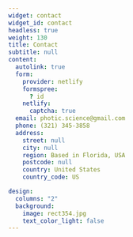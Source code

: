 ```yaml
---
widget: contact
widget_id: contact
headless: true
weight: 130
title: Contact
subtitle: null
content:
  autolink: true
  form:
    provider: netlify
    formspree:
      ? id
    netlify:
      captcha: true
  email: photic.science@gmail.com
  phone: (321) 345-3858
  address:
    street: null
    city: null
    region: Based in Florida, USA
    postcode: null
    country: United States
    country_code: US

design:
  columns: "2"
  background:
    image: rect354.jpg
    text_color_light: false
---
```

